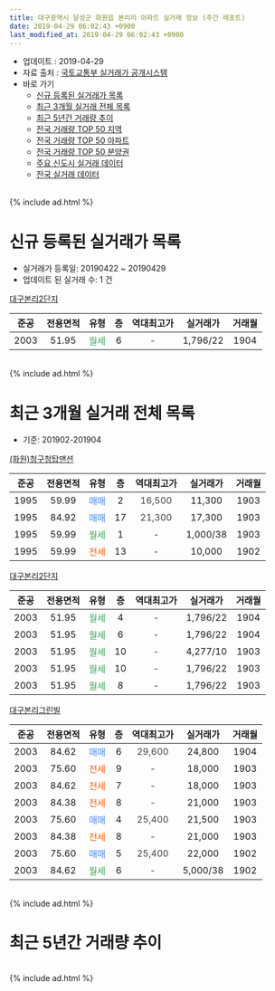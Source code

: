 ```yaml
---
title: 대구광역시 달성군 화원읍 본리리 아파트 실거래 정보 (주간 레포트)
date: 2019-04-29 06:02:43 +0900
last_modified_at: 2019-04-29 06:02:43 +0900
---
```


* 업데이트 : 2019-04-29
* 자료 출처 : [국토교통부 실거래가 공개시스템](http://rt.molit.go.kr)
* 바로 가기
    * [신규 등록된 실거래가 목록](#신규-등록된-실거래가-목록)
    * [최근 3개월 실거래 전체 목록](#최근-3개월-실거래-전체-목록)
    * [최근 5년간 거래량 추이](#최근-5년간-거래량-추이)
    * [전국 거래량 TOP 50 지역](https://inasie.github.io/apt-trade-info/최근-3개월-전국에서-가장-거래가-많이-발생한-지역)
    * [전국 거래량 TOP 50 아파트](https://inasie.github.io/apt-trade-info/최근-3개월-전국에서-가장-거래가-많이-발생한-아파트)
    * [전국 거래량 TOP 50 분양권](https://inasie.github.io/apt-trade-info/최근-3개월-전국에서-가장-거래가-많이-발생한-분양권)
    * [주요 신도시 실거래 데이터](https://inasie.github.io/apt-trade-info/주요-신도시)
    * [전국 실거래 데이터](https://inasie.github.io/apt-trade-info/전국)
<br>
{% include ad.html %}
<br>

# 신규 등록된 실거래가 목록
* 실거래가 등록일: 20190422 ~ 20190429
* 업데이트 된 실거래 수: 1 건


[대구본리2단지](https://search.naver.com/search.naver?query=%EB%8C%80%EA%B5%AC%EA%B4%91%EC%97%AD%EC%8B%9C+%EB%8B%AC%EC%84%B1%EA%B5%B0+%ED%99%94%EC%9B%90%EC%9D%8D+%EB%B3%B8%EB%A6%AC%EB%A6%AC+%EB%8C%80%EA%B5%AC%EB%B3%B8%EB%A6%AC2%EB%8B%A8%EC%A7%80)

|준공|전용면적|유형|층|역대최고가|실거래가|거래월|
|:---:|:---:|:---:|:---:|:---:|:---:|:---:|
|2003|51.95|<span style="color:#34a853">월세</span>|6|<span style="color:#444444">-</span>|1,796/22|1904|


<br>
{% include ad.html %}
<br>

# 최근 3개월 실거래 전체 목록
* 기준: 201902-201904


[(화원)청구청탑맨션](https://search.naver.com/search.naver?query=%EB%8C%80%EA%B5%AC%EA%B4%91%EC%97%AD%EC%8B%9C+%EB%8B%AC%EC%84%B1%EA%B5%B0+%ED%99%94%EC%9B%90%EC%9D%8D+%EB%B3%B8%EB%A6%AC%EB%A6%AC+%28%ED%99%94%EC%9B%90%29%EC%B2%AD%EA%B5%AC%EC%B2%AD%ED%83%91%EB%A7%A8%EC%85%98)

|준공|전용면적|유형|층|역대최고가|실거래가|거래월|
|:---:|:---:|:---:|:---:|:---:|:---:|:---:|
|1995|59.99|<span style="color:#4285f3">매매</span>|2|<span style="color:#444444">16,500</span>|11,300|1903|
|1995|84.92|<span style="color:#4285f3">매매</span>|17|<span style="color:#444444">21,300</span>|17,300|1903|
|1995|59.99|<span style="color:#34a853">월세</span>|1|<span style="color:#444444">-</span>|1,000/38|1903|
|1995|59.99|<span style="color:#ff5a00">전세</span>|13|<span style="color:#444444">-</span>|10,000|1902|

[대구본리2단지](https://search.naver.com/search.naver?query=%EB%8C%80%EA%B5%AC%EA%B4%91%EC%97%AD%EC%8B%9C+%EB%8B%AC%EC%84%B1%EA%B5%B0+%ED%99%94%EC%9B%90%EC%9D%8D+%EB%B3%B8%EB%A6%AC%EB%A6%AC+%EB%8C%80%EA%B5%AC%EB%B3%B8%EB%A6%AC2%EB%8B%A8%EC%A7%80)

|준공|전용면적|유형|층|역대최고가|실거래가|거래월|
|:---:|:---:|:---:|:---:|:---:|:---:|:---:|
|2003|51.95|<span style="color:#34a853">월세</span>|4|<span style="color:#444444">-</span>|1,796/22|1904|
|2003|51.95|<span style="color:#34a853">월세</span>|6|<span style="color:#444444">-</span>|1,796/22|1904|
|2003|51.95|<span style="color:#34a853">월세</span>|10|<span style="color:#444444">-</span>|4,277/10|1903|
|2003|51.95|<span style="color:#34a853">월세</span>|10|<span style="color:#444444">-</span>|1,796/22|1903|
|2003|51.95|<span style="color:#34a853">월세</span>|8|<span style="color:#444444">-</span>|1,796/22|1903|

[대구본리그린빌](https://search.naver.com/search.naver?query=%EB%8C%80%EA%B5%AC%EA%B4%91%EC%97%AD%EC%8B%9C+%EB%8B%AC%EC%84%B1%EA%B5%B0+%ED%99%94%EC%9B%90%EC%9D%8D+%EB%B3%B8%EB%A6%AC%EB%A6%AC+%EB%8C%80%EA%B5%AC%EB%B3%B8%EB%A6%AC%EA%B7%B8%EB%A6%B0%EB%B9%8C)

|준공|전용면적|유형|층|역대최고가|실거래가|거래월|
|:---:|:---:|:---:|:---:|:---:|:---:|:---:|
|2003|84.62|<span style="color:#4285f3">매매</span>|6|<span style="color:#444444">29,600</span>|24,800|1904|
|2003|75.60|<span style="color:#ff5a00">전세</span>|9|<span style="color:#444444">-</span>|18,000|1903|
|2003|84.62|<span style="color:#ff5a00">전세</span>|7|<span style="color:#444444">-</span>|18,000|1903|
|2003|84.38|<span style="color:#ff5a00">전세</span>|8|<span style="color:#444444">-</span>|21,000|1903|
|2003|75.60|<span style="color:#4285f3">매매</span>|4|<span style="color:#444444">25,400</span>|21,500|1903|
|2003|84.38|<span style="color:#ff5a00">전세</span>|8|<span style="color:#444444">-</span>|21,000|1903|
|2003|75.60|<span style="color:#4285f3">매매</span>|5|<span style="color:#444444">25,400</span>|22,000|1902|
|2003|84.62|<span style="color:#34a853">월세</span>|6|<span style="color:#444444">-</span>|5,000/38|1902|


<br>
{% include ad.html %}
<br>

# 최근 5년간 거래량 추이


<div style="width:100%;">
    <canvas id="deal_progress" height="200"></canvas>
</div>

<script>
new Chart(document.getElementById("deal_progress"), {
    type: 'line',
    data: {
        labels: ['201404','201405','201406','201407','201408','201409','201410','201411','201412','201501','201502','201503','201504','201505','201506','201507','201508','201509','201510','201511','201512','201601','201602','201603','201604','201605','201606','201607','201608','201609','201610','201611','201612','201701','201702','201703','201704','201705','201706','201707','201708','201709','201710','201711','201712','201801','201802','201803','201804','201805','201806','201807','201808','201809','201810','201811','201812','201901','201902','201903','201904'],
        datasets: [{
            label: '매매',
            pointRadius: 1,
            data: [6, 3, 5, 6, 8, 8, 7, 5, 13, 15, 9, 17, 16, 10, 5, 15, 10, 4, 15, 6, 6, 2, 0, 8, 0, 3, 4, 5, 6, 4, 11, 6, 9, 1, 8, 7, 6, 8, 7, 15, 10, 7, 9, 11, 4, 9, 4, 8, 13, 5, 7, 6, 9, 7, 14, 6, 4, 4, 1, 3, 1],
            borderColor: "rgba(255, 201, 14, 1)",
            backgroundColor: "rgba(255, 201, 14, 0.5)",
            fill: false,
            lineTension: 0
        },{
            label: '전월세',
            pointRadius: 1,
            data: [5, 4, 8, 2, 7, 4, 1, 5, 5, 7, 5, 4, 6, 4, 2, 5, 3, 1, 0, 6, 2, 5, 8, 3, 6, 3, 6, 6, 5, 2, 5, 4, 6, 5, 9, 6, 10, 5, 4, 7, 4, 3, 0, 6, 4, 7, 6, 5, 4, 2, 1, 3, 3, 1, 1, 6, 2, 4, 2, 8, 2],
            borderColor: "rgba(0, 141, 185, 1)",
            backgroundColor: "rgba(0, 141, 185, 0.5)",
            fill: false,
            lineTension: 0
        }
        ]
    },
    options: {
        responsive: true,
        title: {
            display: false
        },
        tooltips: {
            mode: 'index',
            intersect: false
        },
        hover: {
            mode: 'nearest',
            intersect: true
        },
        scales: {
            xAxes: [{
                display: true,
                scaleLabel: {
                    display: true,
                    labelString: '년/월'
                }
            }],
            yAxes: [{
                display: true,
                ticks: {
                    suggestedMin: 0,
                },
                scaleLabel: {
                    display: true,
                    labelString: '실거래 수'
                }
            }]
        }
    }
});

</script>


<br>
{% include ad.html %}
<br>

